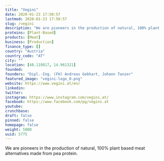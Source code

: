 ```yaml
---
title: "Vegini"
date: 2020-01-23 17:50:57
lastmod: 2020-01-23 17:50:57
slug: /vegini
description: "We are pioneers in the production of natural, 100% plant based meat alternatives made from pea protein."
proteins: [Plant-Based]
products: [Meat]
business: [Production]
finance_type: []
country: "Austria"
country_code: "AT"
city: ""
location: [48.119817, 14.961321]
founded: 
founders: "Dipl.-Ing. (FH) Andreas Gebhart, Johann Tanzer"
featured_image: "vegini-logo_0.png"
website: https://www.vegini.at/en/
linkedin: 
twitter: 
instagram: https://www.instagram.com/vegini.at/
facebook: https://www.facebook.com/pg/vegini.at
youtube: 
crunchbase: 
draft: false
pinned: false
homepage: false
weight: 5000
uuid: 5775
---
```

We are pioneers in the production of natural, 100% plant based meat alternatives made from pea protein.
